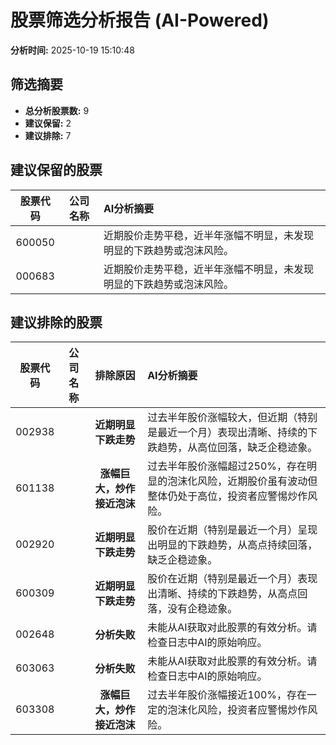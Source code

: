 # 股票筛选分析报告 (AI-Powered)

**分析时间:** 2025-10-19 15:10:48

## 筛选摘要

- **总分析股票数:** 9
- **建议保留:** 2
- **建议排除:** 7

## 建议保留的股票

| 股票代码 | 公司名称 | AI分析摘要 |
|:---:|:---:|:---|
| 600050 |  | 近期股价走势平稳，近半年涨幅不明显，未发现明显的下跌趋势或泡沫风险。 |
| 000683 |  | 近期股价走势平稳，近半年涨幅不明显，未发现明显的下跌趋势或泡沫风险。 |

## 建议排除的股票

| 股票代码 | 公司名称 | 排除原因 | AI分析摘要 |
|:---:|:---:|:---:|:---|
| 002938 |  | **近期明显下跌走势** | 过去半年股价涨幅较大，但近期（特别是最近一个月）表现出清晰、持续的下跌趋势，从高位回落，缺乏企稳迹象。 |
| 601138 |  | **涨幅巨大，炒作接近泡沫** | 过去半年股价涨幅超过250%，存在明显的泡沫化风险，近期股价虽有波动但整体仍处于高位，投资者应警惕炒作风险。 |
| 002920 |  | **近期明显下跌走势** | 股价在近期（特别是最近一个月）呈现出明显的下跌趋势，从高点持续回落，缺乏企稳迹象。 |
| 600309 |  | **近期明显下跌走势** | 股价在近期（特别是最近一个月）表现出清晰、持续的下跌趋势，从高点回落，没有企稳迹象。 |
| 002648 |  | **分析失败** | 未能从AI获取对此股票的有效分析。请检查日志中AI的原始响应。 |
| 603063 |  | **分析失败** | 未能从AI获取对此股票的有效分析。请检查日志中AI的原始响应。 |
| 603308 |  | **涨幅巨大，炒作接近泡沫** | 过去半年股价涨幅接近100%，存在一定的泡沫化风险，投资者应警惕炒作风险。 |
